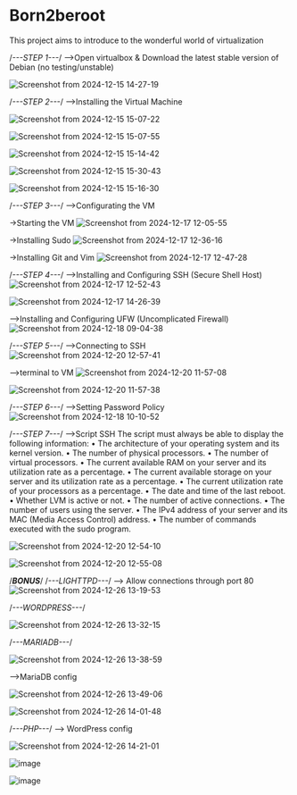 # Born2beroot
This project aims to introduce to the wonderful world of virtualization

/*---STEP 1---*/
-->Open virtualbox & Download the latest stable version of Debian (no testing/unstable)

![Screenshot from 2024-12-15 14-27-19](https://github.com/user-attachments/assets/2ffcbf7f-9c8c-4c0c-82c5-0f7dee1a1898)



/*---STEP 2---*/
-->Installing the Virtual Machine

![Screenshot from 2024-12-15 15-07-22](https://github.com/user-attachments/assets/6a8e32c6-4eaf-4abf-b49c-47165a25ca76)


![Screenshot from 2024-12-15 15-07-55](https://github.com/user-attachments/assets/2d515040-f7bb-48f3-8b2c-41a95d6952eb)


![Screenshot from 2024-12-15 15-14-42](https://github.com/user-attachments/assets/94e08eaf-7788-4791-966c-12e1f6f81b45)


![Screenshot from 2024-12-15 15-30-43](https://github.com/user-attachments/assets/97c70453-3804-4f15-9fa7-cbbd0cecbcee)



![Screenshot from 2024-12-15 15-16-30](https://github.com/user-attachments/assets/28d655ad-4182-4a0f-8f31-5dcb416fcc9c)



/*---STEP 3---*/
-->Configurating the VM

->Starting the VM
![Screenshot from 2024-12-17 12-05-55](https://github.com/user-attachments/assets/632c9b45-4514-46e2-9d99-18cd9b0b5cde)
   
->Installing Sudo
![Screenshot from 2024-12-17 12-36-16](https://github.com/user-attachments/assets/3d7cb509-7639-4fbc-a038-afac7ab4c356)

->Installing Git and Vim
![Screenshot from 2024-12-17 12-47-28](https://github.com/user-attachments/assets/dd1b646b-14b4-48b2-8034-413a49e5f4aa)



/*---STEP 4---*/
-->Installing and Configuring SSH (Secure Shell Host)
![Screenshot from 2024-12-17 12-52-43](https://github.com/user-attachments/assets/a2a0d77f-df55-4161-9a17-1d7755549eb3)

![Screenshot from 2024-12-17 14-26-39](https://github.com/user-attachments/assets/7dcdb4a4-23a3-4341-a707-6b4c6d4d7e41)

-->Installing and Configuring UFW (Uncomplicated Firewall)
![Screenshot from 2024-12-18 09-04-38](https://github.com/user-attachments/assets/70a4ed66-7338-4550-851c-d84db8e2ac5f)

/*---STEP 5---*/
-->Connecting to SSH
![Screenshot from 2024-12-20 12-57-41](https://github.com/user-attachments/assets/8671071c-ada8-4c7b-af38-875b9bcc53da)


-->terminal to VM
![Screenshot from 2024-12-20 11-57-08](https://github.com/user-attachments/assets/2b088dd4-78fc-441d-96a3-faa209b44af1)

![Screenshot from 2024-12-20 11-57-38](https://github.com/user-attachments/assets/330ba4c1-184c-4407-8c49-17fcae2944be)



/*---STEP 6---*/
-->Setting Password Policy
![Screenshot from 2024-12-18 10-10-52](https://github.com/user-attachments/assets/88de62c1-4705-44f3-badd-4777bbcf6f71)



/*---STEP 7---*/
-->Script SSH
The script must always be able to display the following information:
• The architecture of your operating system and its kernel version.
• The number of physical processors.
• The number of virtual processors.
• The current available RAM on your server and its utilization rate as a percentage.
• The current available storage on your server and its utilization rate as a percentage.
• The current utilization rate of your processors as a percentage.
• The date and time of the last reboot.
• Whether LVM is active or not.
• The number of active connections.
• The number of users using the server.
• The IPv4 address of your server and its MAC (Media Access Control) address.
• The number of commands executed with the sudo program.

![Screenshot from 2024-12-20 12-54-10](https://github.com/user-attachments/assets/77fe8e06-513c-4fd2-82a2-6a7f13eb855e)

![Screenshot from 2024-12-20 12-55-08](https://github.com/user-attachments/assets/67c18b00-9af5-485b-904f-a6f446298c6b)






/*************************************BONUS*************************************/
/*---LIGHTTPD---*/
--> Allow connections through port 80
![Screenshot from 2024-12-26 13-19-53](https://github.com/user-attachments/assets/e5252c39-4d58-4705-a53e-78de872174ac)


/*---WORDPRESS---*/

![Screenshot from 2024-12-26 13-32-15](https://github.com/user-attachments/assets/8c536b15-9ef5-49c0-9585-0a22c389a697)


/*---MARIADB---*/

![Screenshot from 2024-12-26 13-38-59](https://github.com/user-attachments/assets/30fb03d2-1293-45ed-be40-eafbd1d0ebab)

-->MariaDB config

![Screenshot from 2024-12-26 13-49-06](https://github.com/user-attachments/assets/b080a41f-d27d-482e-985f-98f26399784a)


![Screenshot from 2024-12-26 14-01-48](https://github.com/user-attachments/assets/7c85f3f6-2c4e-4390-8ed8-e87dd689c9fe)


/*---PHP---*/
--> WordPress config

![Screenshot from 2024-12-26 14-21-01](https://github.com/user-attachments/assets/1b7e71c9-f4b6-4194-b448-7df763af9284)


![image](https://github.com/user-attachments/assets/98484c7e-75ba-4c33-bbf1-b387133afc8b)


![image](https://github.com/user-attachments/assets/3f54824f-5f06-4f0d-ac9a-1f538e333627)


